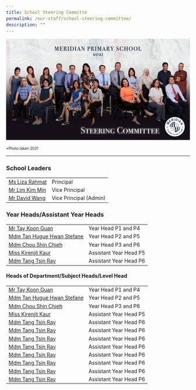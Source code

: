 ```yaml
---
title: School Steering Committe
permalink: /our-staff/school-steering-committee/
description: ""
---
```

![](/images/Our%20Staff/Steering%20Comm.jpg)

<p style="font-size:10px">*Photo taken 2021 </p>
<hr>

### School Leaders

<table style="width:100%">
  <tr>
  </tr>
  <tr>
    <td><a href="mailto:liza_rahmat@moe.edu.sg">Ms Liza Rahmat</a></td>
    <td>Principal</td>
    
  </tr>
  <tr>
    <td><a href="mailto:LIM_Kim_Min@moe.edu.sg">Mr Lim Kim Min</a></td>
    <td>Vice Principal</td>
  </tr>
	<tr>
    <td><a href="mailto:david_wang@moe.edu.sg">Mr David Wang</a></td>
    <td>Vice Principal (Admin)</td>
		
  </tr>
	
</table>

### Year Heads/Assistant Year Heads

<table style="width:100%">
  <tr>
  </tr>
  <tr>
    <td><a href="mailto:tay_koon_guan@moe.edu.sg">Mr Tay Koon Guan</a></td>
    <td>Year Head P1 and P4</td>
   
  </tr>
  <tr>
    <td>
			<a href="mailto:tan_hugue_hwan_stefane@moe.edu.sg">Mdm Tan Hugue Hwan Stefane</a></td>
    <td>Year Head P2 and P5</td>
  </tr>
	<tr>
    <td><a href="mailto:chou_shin_chieh@moe.edu.sg">Mdm Chou Shin Chieh</a></td>
    <td>Year Head P3 and P6</td>
		
  </tr>
	<tr>
    <td><a href="mailto:kirenjit_kaur_sulinder_singh@moe.edu.sg">Miss Kirenjit Kaur</a></td>
    <td>Assistant Year Head P5</td>
		
  </tr>
	<tr>
    <td><a href="mailto:tang_tsin_ray@moe.edu.sg">Mdm Tang Tsin Ray</a></td>
    <td>Assistant Year Head P6</td>
		
  </tr>
	
</table>

#### Heads of Department/Subject Heads/Level Head 

<table style="width:100%">
  <tr>
  </tr>
  <tr>
    <td><a href="mailto:tay_koon_guan@moe.edu.sg">Mr Tay Koon Guan</a></td>
    <td>Year Head P1 and P4</td>
   
  </tr>
  <tr>
    <td>
			<a href="mailto:tan_hugue_hwan_stefane@moe.edu.sg">Mdm Tan Hugue Hwan Stefane</a></td>
    <td>Year Head P2 and P5</td>
  </tr>
	<tr>
    <td><a href="mailto:chou_shin_chieh@moe.edu.sg">Mdm Chou Shin Chieh</a></td>
    <td>Year Head P3 and P6</td>
		
  </tr>
	<tr>
    <td><a href="mailto:kirenjit_kaur_sulinder_singh@moe.edu.sg">Miss Kirenjit Kaur</a></td>
    <td>Assistant Year Head P5</td>
		
  </tr>
	<tr>
    <td><a href="mailto:tang_tsin_ray@moe.edu.sg">Mdm Tang Tsin Ray</a></td>
    <td>Assistant Year Head P6</td>
		
  </tr>
	<tr>
    <td><a href="mailto:tang_tsin_ray@moe.edu.sg">Mdm Tang Tsin Ray</a></td>
    <td>Assistant Year Head P6</td>
  </tr>
	  </tr>
	<tr>
    <td><a href="mailto:tang_tsin_ray@moe.edu.sg">Mdm Tang Tsin Ray</a></td>
    <td>Assistant Year Head P6</td>
  </tr>
	  </tr>
	<tr>
    <td><a href="mailto:tang_tsin_ray@moe.edu.sg">Mdm Tang Tsin Ray</a></td>
    <td>Assistant Year Head P6</td>
  </tr>
	  </tr>
	<tr>
    <td><a href="mailto:tang_tsin_ray@moe.edu.sg">Mdm Tang Tsin Ray</a></td>
    <td>Assistant Year Head P6</td>
  </tr>
	  </tr>
	<tr>
    <td><a href="mailto:tang_tsin_ray@moe.edu.sg">Mdm Tang Tsin Ray</a></td>
    <td>Assistant Year Head P6</td>
  </tr>
	  </tr>
	<tr>
    <td><a href="mailto:tang_tsin_ray@moe.edu.sg">Mdm Tang Tsin Ray</a></td>
    <td>Assistant Year Head P6</td>
  </tr>
	  </tr>
	<tr>
    <td><a href="mailto:tang_tsin_ray@moe.edu.sg">Mdm Tang Tsin Ray</a></td>
    <td>Assistant Year Head P6</td>
  </tr>
	
</table>